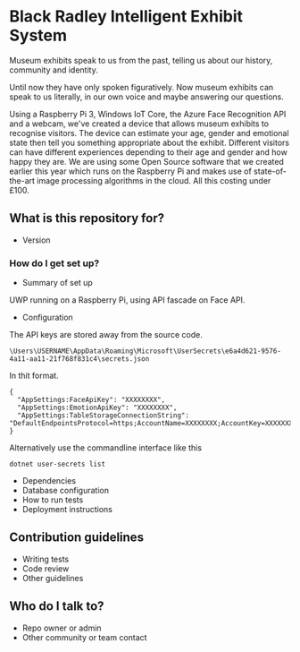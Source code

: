 # Black Radley Intelligent Exhibit System

Museum exhibits speak to us from the past, telling us about our history, community and identity.

Until now they have only spoken figuratively.  Now museum exhibits can speak to us literally, in our own voice and maybe answering our questions.

Using a Raspberry Pi 3, Windows IoT Core, the Azure Face Recognition API and a webcam, we've created a device that allows museum exhibits to recognise visitors.  The device can estimate your age, gender and emotional state then tell you something appropriate about the exhibit.  Different visitors can have different experiences depending to their age and gender and how happy they are.  We are using some Open Source software that we created earlier this year which runs on the Raspberry Pi and makes use of state-of-the-art image processing algorithms in the cloud.  All this costing under £100.  

## What is this repository for?

* Version

### How do I get set up?

* Summary of set up

UWP running on a Raspberry Pi, using API fascade on Face API.

* Configuration

The API keys are stored away from the source code. 

```
\Users\USERNAME\AppData\Roaming\Microsoft\UserSecrets\e6a4d621-9576-4a11-aa11-21f768f831c4\secrets.json
```

In thit format.

```
{
  "AppSettings:FaceApiKey": "XXXXXXXX",
  "AppSettings:EmotionApiKey": "XXXXXXXX",
  "AppSettings:TableStorageConnectionString": "DefaultEndpointsProtocol=https;AccountName=XXXXXXXX;AccountKey=XXXXXXXXX;EndpointSuffix=core.windows.net"
}
```

Alternatively use the commandline interface like this

```
dotnet user-secrets list
```

* Dependencies
* Database configuration
* How to run tests
* Deployment instructions

## Contribution guidelines

* Writing tests
* Code review
* Other guidelines

## Who do I talk to?

* Repo owner or admin
* Other community or team contact
